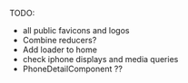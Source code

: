 TODO: 
* all public favicons and logos
* Combine reducers?
* Add loader to home
* check iphone displays and media queries
* PhoneDetailComponent ??
